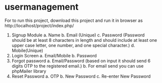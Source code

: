 # usermanagement

For to run this project, download this project and run it in browser as http://localhost/project/index.php/

1. Signup Module
a. Name
b. Email (Unique)
c. Password (Password should be at least 8 characters in length and should include at least
one upper case letter, one number, and one special character.)
d. Mobile(Unique)
2. Login Screen
a. Email/Mobile
b. Password
3. Forgot password
a. Email/Password (based on input it should send 6 digits OTP to the registered email.)
b. For email send you can use phpMailer library
4. Reset Password
a. OTP
b. New Password
c. Re-enter New Password 
